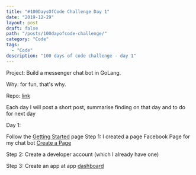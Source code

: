 ```yaml
---
title: "#100DaysOfCode Challenge Day 1"
date: "2019-12-29"
layout: post
draft: false
path: "/posts/100dayofcode-challenge/"
category: "Code"
tags:
  - "Code"
description: "100 days of code challenge - day 1"
---
```


Project: Build a messenger chat bot in GoLang.

Why: for fun, that's why.

Repo: [link](https://github.com/hchoang/go-chatbot)

Each day I will post a short post, summarise finding on that day and to do for next day

Day 1: 

Follow the [Getting Started](https://developers.facebook.com/docs/messenger-platform/getting-started) page
Step 1:  I created a page Facebook Page for my chat bot [Create a Page](https://www.facebook.com/pages/creation/)

Step 2: Create a developer account (which I already have one)

Step 3: Create an app at app [dashboard](https://developers.facebook.com/apps)